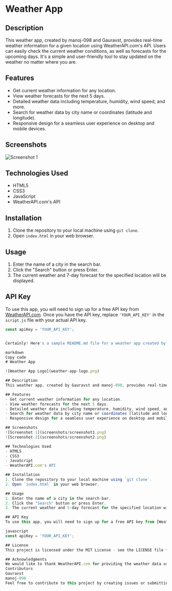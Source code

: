 # Weather App

## Description
This weather app, created by manoj-098 and Gauravst, provides real-time weather information for a given location using WeatherAPI.com's API. Users can easily check the current weather conditions, as well as forecasts for the upcoming days. It's a simple and user-friendly tool to stay updated on the weather no matter where you are.

## Features
- Get current weather information for any location.
- View weather forecasts for the next 5 days.
- Detailed weather data including temperature, humidity, wind speed, and more.
- Search for weather data by city name or coordinates (latitude and longitude).
- Responsive design for a seamless user experience on desktop and mobile devices.

## Screenshots
![Screenshot 1](screenshots/screenshot1.png)

## Technologies Used
- HTML5
- CSS3
- JavaScript
- WeatherAPI.com's API

## Installation
1. Clone the repository to your local machine using `git clone`.
2. Open `index.html` in your web browser.

## Usage
1. Enter the name of a city in the search bar.
2. Click the "Search" button or press Enter.
3. The current weather and 7-day forecast for the specified location will be displayed.

## API Key
To use this app, you will need to sign up for a free API key from [WeatherAPI.com](https://www.weatherapi.com/). Once you have the API key, replace `'YOUR_API_KEY'` in the `script.js` file with your actual API key.

```javascript
const apiKey = 'YOUR_API_KEY';


Certainly! Here's a sample README.md file for a weather app created by Gauravst and manoj-098 using the WeatherAPI.com's API:

markdown
Copy code
# Weather App

![Weather App Logo](weather-app-logo.png)

## Description
This weather app, created by Gauravst and manoj-098, provides real-time weather information for a given location using WeatherAPI.com's API. Users can easily check the current weather conditions, as well as forecasts for the upcoming days. It's a simple and user-friendly tool to stay updated on the weather no matter where you are.

## Features
- Get current weather information for any location.
- View weather forecasts for the next 5 days.
- Detailed weather data including temperature, humidity, wind speed, and more.
- Search for weather data by city name or coordinates (latitude and longitude).
- Responsive design for a seamless user experience on desktop and mobile devices.

## Screenshots
![Screenshot 1](screenshots/screenshot1.png)
![Screenshot 2](screenshots/screenshot2.png)

## Technologies Used
- HTML5
- CSS3
- JavaScript
- WeatherAPI.com's API

## Installation
1. Clone the repository to your local machine using `git clone`.
2. Open `index.html` in your web browser.

## Usage
1. Enter the name of a city in the search bar.
2. Click the "Search" button or press Enter.
3. The current weather and 5-day forecast for the specified location will be displayed.

## API Key
To use this app, you will need to sign up for a free API key from [WeatherAPI.com]('https://www.weatherapi.com/'). Once you have the API key, replace `'YOUR_API_KEY'` in the `script.js` file with your actual API key.

javascript
const apiKey = 'YOUR_API_KEY';

## License
This project is licensed under the MIT License - see the LICENSE file for details.

## Acknowledgments
We would like to thank WeatherAPI.com for providing the weather data used in this application.
Contributors
Gauravst
manoj-098
Feel free to contribute to this project by creating issues or submitting pull requests!